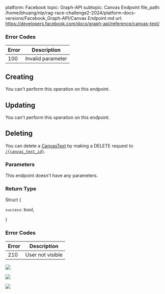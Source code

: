 platform: Facebook
topic: Graph-API
subtopic: Canvas Endpoint
file_path: /home/bhuang/nlp/rag-race-challenge2-2024/platform-docs-versions/Facebook_Graph-API/Canvas Endpoint.md
url: https://developers.facebook.com/docs/graph-api/reference/canvas-text/

### Error Codes

| Error | Description |
| --- | --- |
| 100 | Invalid parameter |

## Creating

You can't perform this operation on this endpoint.

## Updating

You can't perform this operation on this endpoint.

## Deleting

You can delete a [CanvasText](https://developers.facebook.com/docs/graph-api/reference/canvas-text/) by making a DELETE request to [`/{canvas_text_id}`](https://developers.facebook.com/docs/graph-api/reference/canvas-text/).

### Parameters

This endpoint doesn't have any parameters.

### Return Type

Struct {

`success`: bool,

}

### Error Codes

| Error | Description |
| --- | --- |
| 210 | User not visible |

![](https://www.facebook.com/tr?id=675141479195042&ev=PageView&noscript=1)

![](https://www.facebook.com/tr?id=574561515946252&ev=PageView&noscript=1)

![](https://www.facebook.com/tr?id=1754628768090156&ev=PageView&noscript=1)